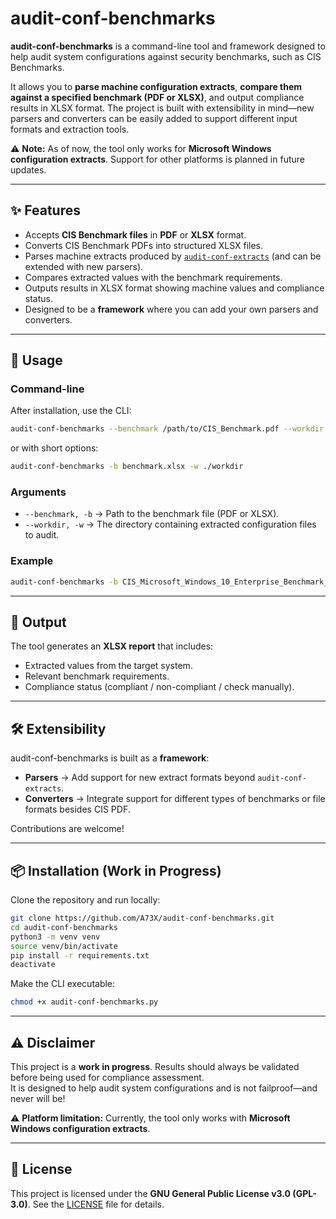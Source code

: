 # audit-conf-benchmarks

**audit-conf-benchmarks** is a command-line tool and framework designed to help audit system configurations against security benchmarks, such as CIS Benchmarks.

It allows you to **parse machine configuration extracts**, **compare them against a specified benchmark (PDF or XLSX)**, and output compliance results in XLSX format. The project is built with extensibility in mind—new parsers and converters can be easily added to support different input formats and extraction tools.

⚠️ **Note:** As of now, the tool only works for **Microsoft Windows configuration extracts**. Support for other platforms is planned in future updates.

---

## ✨ Features

- Accepts **CIS Benchmark files** in **PDF** or **XLSX** format.  
- Converts CIS Benchmark PDFs into structured XLSX files.  
- Parses machine extracts produced by [`audit-conf-extracts`](https://github.com/MatthisClavijo/audit-conf-extracts) (and can be extended with new parsers).  
- Compares extracted values with the benchmark requirements.  
- Outputs results in XLSX format showing machine values and compliance status.  
- Designed to be a **framework** where you can add your own parsers and converters.  

---

## 🚀 Usage

### Command-line
After installation, use the CLI:

```bash
audit-conf-benchmarks --benchmark /path/to/CIS_Benchmark.pdf --workdir /path/to/extract_workdir
```

or with short options:

```bash
audit-conf-benchmarks -b benchmark.xlsx -w ./workdir
```

### Arguments
- `--benchmark, -b` → Path to the benchmark file (PDF or XLSX).  
- `--workdir, -w` → The directory containing extracted configuration files to audit.  

### Example
```bash
audit-conf-benchmarks -b CIS_Microsoft_Windows_10_Enterprise_Benchmark_v3.0.0.pdf -w ./DESKTOP-QUO897J/
```

---

## 📂 Output

The tool generates an **XLSX report** that includes:

- Extracted values from the target system.  
- Relevant benchmark requirements.  
- Compliance status (compliant / non-compliant / check manually).  

---

## 🛠 Extensibility

audit-conf-benchmarks is built as a **framework**:  

- **Parsers** → Add support for new extract formats beyond `audit-conf-extracts`.  
- **Converters** → Integrate support for different types of benchmarks or file formats besides CIS PDF.  

Contributions are welcome!  

---

## 📦 Installation (Work in Progress)

Clone the repository and run locally:

```bash
git clone https://github.com/A73X/audit-conf-benchmarks.git
cd audit-conf-benchmarks
python3 -m venv venv
source venv/bin/activate
pip install -r requirements.txt
deactivate
```

Make the CLI executable:

```bash
chmod +x audit-conf-benchmarks.py
```

---

## ⚠️ Disclaimer

This project is a **work in progress**. Results should always be validated before being used for compliance assessment.  
It is designed to help audit system configurations and is not failproof—and never will be!  

⚠️ **Platform limitation:** Currently, the tool only works with **Microsoft Windows configuration extracts**.

---

## 📜 License

This project is licensed under the **GNU General Public License v3.0 (GPL-3.0)**. See the [LICENSE](LICENSE) file for details.
